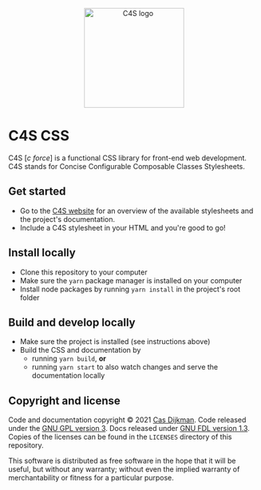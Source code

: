 <!--
SPDX-FileCopyrightText: 2021 Cas Dijkman

SPDX-License-Identifier: GFDL-1.3-only
-->

<p align="center">
	<a href="https://c4s.website/">
		<img src="https://c4s.website/logo.svg" alt="C4S logo" width="200">
	</a>
</p>

# C4S CSS

C4S [*c force*] is a functional CSS library for front-end web development. C4S stands for Concise Configurable Composable Classes Stylesheets.

## Get started

- Go to the [C4S website](https://c4s.website) for an overview of the available stylesheets and the project's documentation.
- Include a C4S stylesheet in your HTML and you're good to go!

## Install locally

- Clone this repository to your computer
- Make sure the `yarn` package manager is installed on your computer
- Install node packages by running `yarn install` in the project's root folder

## Build and develop locally

- Make sure the project is installed (see instructions above)
- Build the CSS and documentation by
  - running `yarn build`, **or**
  - running `yarn start` to also watch changes and serve the documentation locally

## Copyright and license

Code and documentation copyright © 2021 [Cas Dijkman](https://dijkman.xyz).
Code released under the [GNU GPL version 3](https://www.gnu.org/licenses/gpl-3.0.en.html).
Docs released under [GNU FDL version 1.3](https://www.gnu.org/licenses/fdl-1.3.html).
Copies of the licenses can be found in the `LICENSES` directory of this repository.

This software is distributed as free software in the hope that it will be useful, but without any warranty;
without even the implied warranty of merchantability or fitness for a particular purpose.
